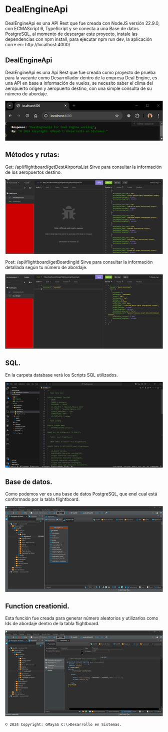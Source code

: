 # DealEngineApi

DealEngineApi es una API Rest que fue creada con NodeJS versión 22.9.0, con ECMAScript 6, TypeScript y se conecta a una Base de datos PostgreSQL, al momento de descargar este proyecto, instale las dependencias con npm install, para ejecutar npm run dev, la aplicación corre en:  http://localhost:4000/

## DealEngineApi

DealEngineApi es una Api Rest que  fue creada como proyecto de prueba para la vacante como Desarrollador dentro de la empresa Deal Engine, es una API en base a información de vuelos, se necesito saber el clima del aeropuerto origen y aeropuerto destino, con una simple consulta de su número de abordaje.

![](/imagenes/01.png)

## Métodos y rutas:

Get: /api/flightboard/getDestAirportsList
Sirve para consultar la información de los aeropuertos destino.

![](/imagenes/02.png)

Post: /api/flightboard/getBoardingId
Sirve para consultar la información detallada según tu número de abordaje.

![](/imagenes/03.png)

## SQL.

En la carpeta database verá los Scripts SQL utilizados.

![](/imagenes/04.png)

## Base de datos.

Como podemos ver es una base de datos PostgreSQL, que enel cual está conformado por la tabla flightboard.

![](/imagenes/05.png)

## Function creationid.

Esta función fue creada para generar número aleatorios y utilizarlos como Ids de abordaje dentro de la tabla flightboard.

![](/imagenes/06.png)

`© 2024 Copyright: GMayaS C:\>Desarrollo en Sistemas.`